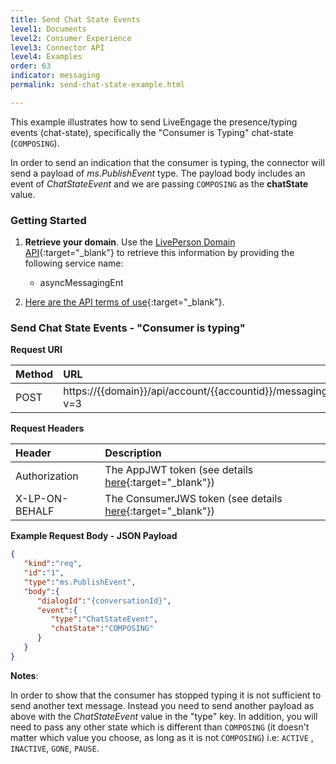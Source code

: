 ```yaml
---
title: Send Chat State Events
level1: Documents
level2: Consumer Experience
level3: Connector API
level4: Examples
order: 63
indicator: messaging
permalink: send-chat-state-example.html

---
```


This example illustrates how to send LiveEngage the presence/typing events (chat-state), specifically the "Consumer is Typing" chat-state (`COMPOSING`).

In order to send an indication that the consumer is typing, the connector will send a payload of _ms.PublishEvent_ type. The payload body includes an event of _ChatStateEvent_ and we are passing `COMPOSING` as the **chatState** value.

### Getting Started

1. **Retrieve your domain**. Use the [LivePerson Domain API](agent-domain-domain-api.html){:target="_blank"} to retrieve this information by providing the following service name:

	* asyncMessagingEnt

2. [Here are the API terms of use](https://www.liveperson.com/policies/apitou){:target="_blank"}.

### Send Chat State Events - "Consumer is typing"

**Request URI**

| Method | URL  |
| :--- | :--- |
| POST | https://\{\{domain\}\}/api/account/\{\{accountid\}\}/messaging/consumer/conversation/send?v=3 |

**Request Headers**

| Header | Description |
| :--- | :--- |
| Authorization | The AppJWT token (see details [here](Create_AppJWT.html){:target="_blank"}) |
| X-LP-ON-BEHALF | The ConsumerJWS token (see details [here](Create_ConsumerJWS.html){:target="_blank"}) |

**Example Request Body - JSON Payload**

```json
{  
   "kind":"req",
   "id":"1",
   "type":"ms.PublishEvent",
   "body":{  
      "dialogId":"{conversationId}",
      "event":{  
         "type":"ChatStateEvent",
         "chatState":"COMPOSING"
      }
   }
}
```

**Notes**:

In order to show that the consumer has stopped typing it is not sufficient to send another text message. Instead you need to send another payload as above with the _ChatStateEvent_ value in the "type" key. In addition, you will need to pass any other state which is different than `COMPOSING` (it doesn't matter which value you choose, as long as it is not `COMPOSING`) i.e: `ACTIVE` , `INACTIVE`, `GONE`, `PAUSE`.
